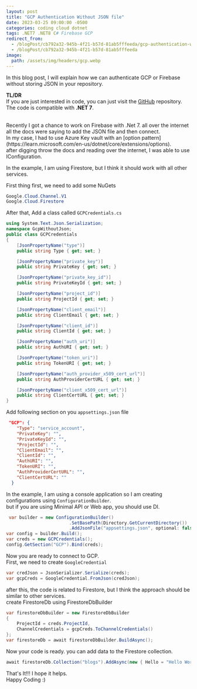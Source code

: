 ```yaml
---
layout: post
title: "GCP Authentication Without JSON file"
date: 2023-03-25 09:00:00 -0500
categories: coding cloud dotnet
tags: .NET7 .NET8 C# Firebase GCP
redirect_from:
  - /blogPost/cb792a32-945b-4f21-b57d-81ab5fffeeda/gcp-authentication-without-json-file
  - /blogPost/cb792a32-945b-4f21-b57d-81ab5fffeeda
image:
  path: /assets/img/headers/gcp.webp
---
```


In this blog post, I will explain how we can authenticate GCP or Firebase without storing JSON in your repository.<br>

**TL/DR**
<br>
If you are just interested in code, you can just visit the [GitHub](https://github.com/manishtiwari25/bites-in-byte-blog/tree/main/src/GcpWithoutJson) repository.
The code is compatible with **.NET 7**.

<br>
Recently I got a chance to work on Firebase with .Net 7. all over the internet all the docs were saying to add the JSON file and then connect. <br>
In my case, I had to use Azure Key vault with an [option pattern](https://learn.microsoft.com/en-us/dotnet/core/extensions/options). <br>
after digging throw the docs and reading over the internet, I was able to use IConfiguration. <br>

In the example, I am using Firestore, but I think it should work with all other services. <br>

First thing first, we need to add some NuGets

```cs
Google.Cloud.Channel.V1
Google.Cloud.Firestore
```

After that, Add a class called `GCPCredentials.cs`

```cs
using System.Text.Json.Serialization;
namespace GcpWithoutJson;
public class GCPCredentials
{
    [JsonPropertyName("type")]
    public string Type { get; set; }

    [JsonPropertyName("private_key")]
    public string PrivateKey { get; set; }

    [JsonPropertyName("private_key_id")]
    public string PrivateKeyId { get; set; }

    [JsonPropertyName("project_id")]
    public string ProjectId { get; set; }

    [JsonPropertyName("client_email")]
    public string ClientEmail { get; set; }

    [JsonPropertyName("client_id")]
    public string ClientId { get; set; }

    [JsonPropertyName("auth_uri")]
    public string AuthURI { get; set; }

    [JsonPropertyName("token_uri")]
    public string TokenURI { get; set; }

    [JsonPropertyName("auth_provider_x509_cert_url")]
    public string AuthProviderCertURL { get; set; }

    [JsonPropertyName("client_x509_cert_url")]
    public string ClientCertURL { get; set; }
}
```

Add following section on you `appsettings.json` file

```json
 "GCP": {
    "Type": "service_account",
    "PrivateKey": "",
    "PrivateKeyId": "",
    "ProjectId": "",
    "ClientEmail": "",
    "ClientId": "",
    "AuthURI": "",
    "TokenURI": "",
    "AuthProviderCertURL": "",
    "ClientCertURL": ""
  }
```

In the example, I am using a console application so I am creating configurations using `ConfigurationBuilder`. <br>
but if you are using Minimal API or Web app, you should use DI. <br>

```cs
 var builder = new ConfigurationBuilder()
                        .SetBasePath(Directory.GetCurrentDirectory())
                        .AddJsonFile("appsettings.json", optional: false);
var config = builder.Build();
var creds = new GCPCredentials();
config.GetSection("GCP").Bind(creds);
```

Now you are ready to connect to GCP. <br>
First, we need to create `GoogleCredential`

```cs
var credJson = JsonSerializer.Serialize(creds);
var gcpCreds = GoogleCredential.FromJson(credJson);
```

after this, the code is related to Firestore, but I think the approach should be similar to other services. <br>
create FirestoreDb using FirestoreDbBuilder <br>

```cs
var firestoreDbBuilder = new FirestoreDbBuilder
{
    ProjectId = creds.ProjectId,
    ChannelCredentials = gcpCreds.ToChannelCredentials()
};
var firestoreDb = await firestoreDbBuilder.BuildAsync();
```

Now your code is ready. you can add data to the Firestore collection.

```cs
await firestoreDb.Collection("blogs").AddAsync(new { Hello = "Hello World!!!" });
```

That's It!!! I hope it helps. <br>
Happy Coding :)

